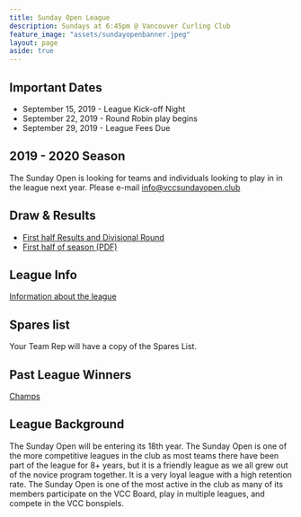 ```yaml
---
title: Sunday Open League
description: Sundays at 6:45pm @ Vancouver Curling Club
feature_image: "assets/sundayopenbanner.jpeg"
layout: page
aside: true
---
```


## Important Dates
* September 15, 2019 - League Kick-off Night
* September 22, 2019 - Round Robin play begins
* September 29, 2019 - League Fees Due

## 2019 - 2020 Season
The Sunday Open is looking for teams and individuals looking to play in in the league next year. Please e-mail [info@vccsundayopen.club](mailto:info@vccsundayopen.club)

## Draw & Results
* [First half Results and Divisional Round](assets/SUNDAY_NITE_LEAGUE_DRAW_2019_2020_SEASON_ROUND_ROBIN_RESULTS.pdf)
* [First half of season (PDF)](assets/SUNDAY_LEAGUE_DRAW_2019_2020.pdf)

## League Info
[Information about the league](leagueinfo.html)

## Spares list
Your Team Rep will have a copy of the Spares List.

## Past League Winners
[Champs](pastchamps.html)

## League Background

The Sunday Open will be entering its 18th year. The Sunday Open is one
of the more competitive leagues in the club as most teams there have
been part of the league for 8+ years, but it is a friendly league as
we all grew out of the novice program together. It is a very loyal
league with a high retention rate. The Sunday Open is one of the most
active in the club as many of its members participate on the VCC
Board, play in multiple leagues, and compete in the VCC bonspiels.
